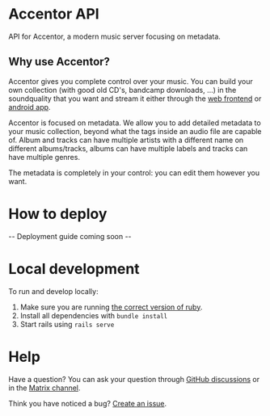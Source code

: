 # Accentor API
API for Accentor, a modern music server focusing on metadata.

## Why use Accentor?
Accentor gives you complete control over your music. You can build your own collection (with good old CD's, bandcamp downloads, ...) in the soundquality that you want and stream it either through the [web frontend](https://github.com/accentor/web) or [android app](https://github.com/accentor/android).

Accentor is focused on metadata. We allow you to add detailed metadata to your music collection, beyond what the tags inside an audio file are capable of. Album and tracks can have multiple artists with a different name on different albums/tracks, albums can have multiple labels and tracks can have multiple genres.

The metadata is completely in your control: you can edit them however you want.

# How to deploy
-- Deployment guide coming soon --

# Local development
To run and develop locally:
1. Make sure you are running [the correct version of ruby](https://github.com/accentor/api/blob/develop/.ruby-version).
2. Install all dependencies with `bundle install`
3. Start rails using `rails serve`
# Help
Have a question?
You can ask your question through [GitHub discussions](https://github.com/accentor/api/discussions) or in the [Matrix channel](https://matrix.to/#/!PCYHOaWItkVRNacTSv:vanpetegem.me?via=vanpetegem.me&via=matrix.org).

Think you have noticed a bug? [Create an issue](https://github.com/accentor/api/issues/new?assignees=&labels=bug&template=bug_report.md&title=).
